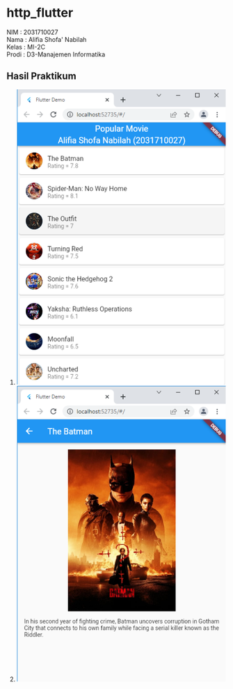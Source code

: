 # http_flutter

NIM     : 2031710027 <br /> Nama    : Alifia Shofa' Nabilah <br /> Kelas   : MI-2C <br /> Prodi   : D3-Manajemen Informatika

## Hasil Praktikum
1. ![Screenshot Dashboard Oracle](img/Schot1.png)
2. ![Screenshot Dashboard Oracle](img/Schot2.png)
